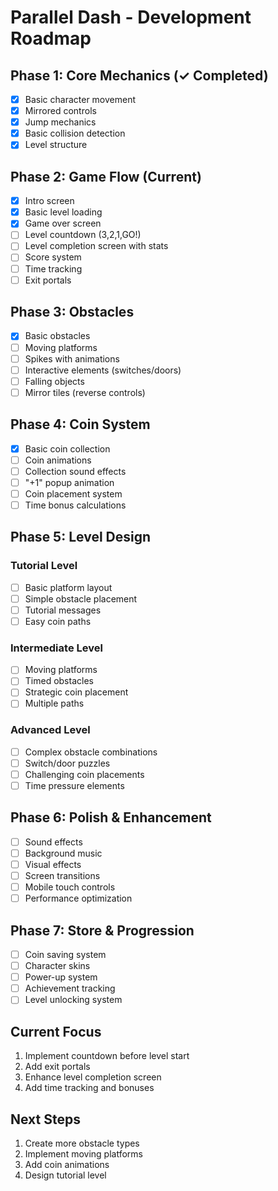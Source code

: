 # Parallel Dash - Development Roadmap

## Phase 1: Core Mechanics (✓ Completed)
- [x] Basic character movement
- [x] Mirrored controls
- [x] Jump mechanics
- [x] Basic collision detection
- [x] Level structure

## Phase 2: Game Flow (Current)
- [x] Intro screen
- [x] Basic level loading
- [x] Game over screen
- [ ] Level countdown (3,2,1,GO!)
- [ ] Level completion screen with stats
- [ ] Score system
- [ ] Time tracking
- [ ] Exit portals

## Phase 3: Obstacles
- [x] Basic obstacles
- [ ] Moving platforms
- [ ] Spikes with animations
- [ ] Interactive elements (switches/doors)
- [ ] Falling objects
- [ ] Mirror tiles (reverse controls)

## Phase 4: Coin System
- [x] Basic coin collection
- [ ] Coin animations
- [ ] Collection sound effects
- [ ] "+1" popup animation
- [ ] Coin placement system
- [ ] Time bonus calculations

## Phase 5: Level Design
### Tutorial Level
- [ ] Basic platform layout
- [ ] Simple obstacle placement
- [ ] Tutorial messages
- [ ] Easy coin paths

### Intermediate Level
- [ ] Moving platforms
- [ ] Timed obstacles
- [ ] Strategic coin placement
- [ ] Multiple paths

### Advanced Level
- [ ] Complex obstacle combinations
- [ ] Switch/door puzzles
- [ ] Challenging coin placements
- [ ] Time pressure elements

## Phase 6: Polish & Enhancement
- [ ] Sound effects
- [ ] Background music
- [ ] Visual effects
- [ ] Screen transitions
- [ ] Mobile touch controls
- [ ] Performance optimization

## Phase 7: Store & Progression
- [ ] Coin saving system
- [ ] Character skins
- [ ] Power-up system
- [ ] Achievement tracking
- [ ] Level unlocking system

## Current Focus
1. Implement countdown before level start
2. Add exit portals
3. Enhance level completion screen
4. Add time tracking and bonuses

## Next Steps
1. Create more obstacle types
2. Implement moving platforms
3. Add coin animations
4. Design tutorial level 